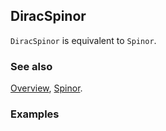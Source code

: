 ## DiracSpinor

`DiracSpinor` is equivalent to `Spinor`.

### See also

[Overview](Extra/FeynCalc.md), [Spinor](Spinor.md).

### Examples
